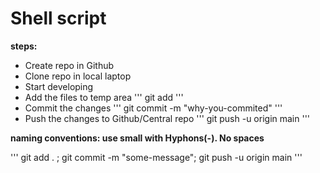 # Shell script

**steps:**
* Create repo in Github
* Clone repo in local laptop
* Start developing
* Add the files to temp area
'''
git add <file-name>
'''
* Commit the changes
'''
git commit -m "why-you-commited"
'''
* Push the changes to Github/Central repo
'''
git push -u origin main
'''

**naming conventions: use small with Hyphons(-). No spaces**

'''
git add . ; git commit -m "some-message"; git push -u origin main
'''